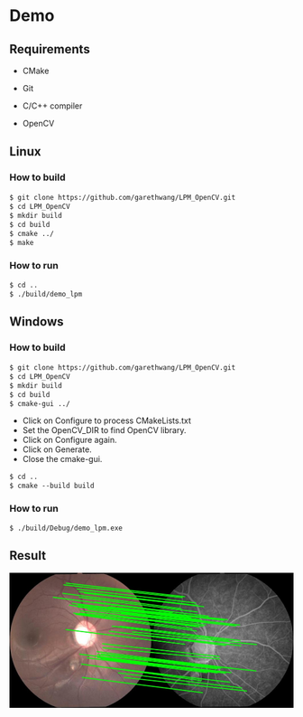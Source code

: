 # Demo

## Requirements

- CMake

- Git

- C/C++ compiler
- OpenCV

## Linux

### How to build

```
$ git clone https://github.com/garethwang/LPM_OpenCV.git
$ cd LPM_OpenCV
$ mkdir build
$ cd build
$ cmake ../
$ make
```

### How to run

```
$ cd ..
$ ./build/demo_lpm
```

## Windows

### How to build

```
$ git clone https://github.com/garethwang/LPM_OpenCV.git
$ cd LPM_OpenCV
$ mkdir build
$ cd build
$ cmake-gui ../
```

- Click  on Configure to process CMakeLists.txt
- Set the OpenCV_DIR to find OpenCV library.
- Click on Configure again.
- Click on Generate.
- Close the cmake-gui.

```
$ cd ..
$ cmake --build build
```

### How to run

```
$ ./build/Debug/demo_lpm.exe
```

## Result

![](data/result.jpg)

